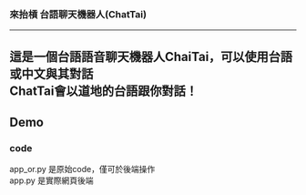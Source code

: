 ### 來抬槓 台語聊天機器人(ChatTai)
---
這是一個台語語音聊天機器人ChaiTai，可以使用台語或中文與其對話  
ChatTai會以道地的台語跟你對話！
---
## Demo

### code
app_or.py 是原始code，僅可於後端操作  
app.py 是實際網頁後端
